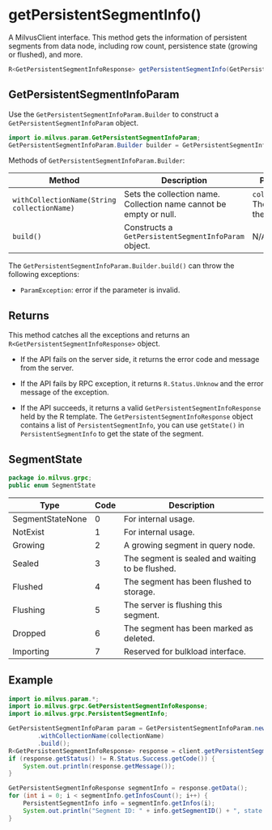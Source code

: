 # getPersistentSegmentInfo()

A MilvusClient interface. This method gets the information of persistent segments from data node, including row count, persistence state (growing or flushed), and more.

```Java
R<GetPersistentSegmentInfoResponse> getPersistentSegmentInfo(GetPersistentSegmentInfoParam requestParam);
```

## GetPersistentSegmentInfoParam

Use the `GetPersistentSegmentInfoParam.Builder` to construct a `GetPersistentSegmentInfoParam` object.

```Java
import io.milvus.param.GetPersistentSegmentInfoParam;
GetPersistentSegmentInfoParam.Builder builder = GetPersistentSegmentInfoParam.newBuilder();
```

Methods of `GetPersistentSegmentInfoParam.Builder`:

| Method                                      | Description                                                  | Parameters                                    |
| ------------------------------------------- | ------------------------------------------------------------ | --------------------------------------------- |
| `withCollectionName(String collectionName)` | Sets the collection name. Collection name cannot be empty or null. | `collectionName`: The name of the collection. |
| `build()`                                   | Constructs a `GetPersistentSegmentInfoParam` object.         | N/A                                           |

The `GetPersistentSegmentInfoParam.Builder.build()` can throw the following exceptions:

- `ParamException`: error if the parameter is invalid.

## Returns

This method catches all the exceptions and returns an `R<GetPersistentSegmentInfoResponse>` object.

- If the API fails on the server side, it returns the error code and message from the server.

- If the API fails by RPC exception, it returns `R.Status.Unknow` and the error message of the exception.

- If the API succeeds, it returns a valid `GetPersistentSegmentInfoResponse` held by the R template. The `GetPersistentSegmentInfoResponse` object contains a list of `PersistentSegmentInfo`, you can use `getState()` in `PersistentSegmentInfo` to get the state of the segment.

## SegmentState

```Java
package io.milvus.grpc;
public enum SegmentState
```

| **Type**         | **Code** | **Description**                                  |
| ---------------- | -------- | ------------------------------------------------ |
| SegmentStateNone | 0        | For internal usage.                              |
| NotExist         | 1        | For internal usage.                              |
| Growing          | 2        | A growing segment in query node.                 |
| Sealed           | 3        | The segment is sealed and waiting to be flushed. |
| Flushed          | 4        | The segment has been flushed to storage.         |
| Flushing         | 5        | The server is flushing this segment.             |
| Dropped          | 6        | The segment has been marked as deleted.          |
| Importing        | 7        | Reserved for bulkload interface.                 |

## Example

```Java
import io.milvus.param.*;
import io.milvus.grpc.GetPersistentSegmentInfoResponse;
import io.milvus.grpc.PersistentSegmentInfo;

GetPersistentSegmentInfoParam param = GetPersistentSegmentInfoParam.newBuilder()
        .withCollectionName(collectionName)
        .build();
R<GetPersistentSegmentInfoResponse> response = client.getPersistentSegmentInfo(param);
if (response.getStatus() != R.Status.Success.getCode()) {
    System.out.println(response.getMessage());
}

GetPersistentSegmentInfoResponse segmentInfo = response.getData();
for (int i = 0; i < segmentInfo.getInfosCount(); i++) {
    PersistentSegmentInfo info = segmentInfo.getInfos(i);
    System.out.println("Segment ID: " + info.getSegmentID() + ", state: " + info.getState() + ", rows: " + info.getNumRows());
}
```

